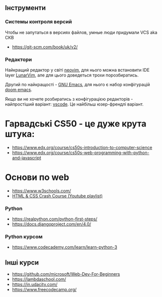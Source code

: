 ## Інструменти

### Системы контроля версий
Чтобы не запутаться в версиях файлов, умные люди придумали VCS aka СКВ
- https://git-scm.com/book/uk/v2/

### Редактори

Найкращий редактор у світі [neovim](https://neovim.io/), для нього можна встановити IDE layer [LunarVim](https://github.com/LunarVim/LunarVim), але для цього доведеться трохи порозбиратись.

Другий по найкращості - [GNU Emacs](https://www.gnu.org/software/emacs/), для нього є набор конфігурацій [doom emacs](https://github.com/doomemacs/doomemacs).

Якщо ви не хочете розбиратись з конфігурацією редакторів - найпростіший варіант: [vscode](https://code.visualstudio.com/). Це найбільш юзер-френдлі варіант.


# Гарвадські CS50 - це дуже крута штука:
- https://www.edx.org/course/cs50s-introduction-to-computer-science
- https://www.edx.org/course/cs50s-web-programming-with-python-and-javascript

# Основи по web
- https://www.w3schools.com/
- [HTML & CSS Crash Course (Youtube playlist)](https://www.youtube.com/playlist?reload=9&list=PLillGF-RfqbZTASqIqdvm1R5mLrQq79CU)

### Python
- https://realpython.com/python-first-steps/
- https://docs.djangoproject.com/en/4.0/

### Python курсом
- https://www.codecademy.com/learn/learn-python-3

## Інші курси
- https://github.com/microsoft/Web-Dev-For-Beginners
- https://lambdaschool.com/
- https://in.udacity.com/
- https://www.freecodecamp.org/
